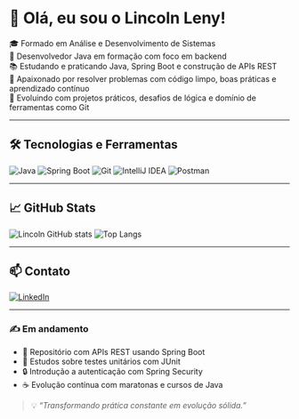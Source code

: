 # 👋 Olá, eu sou o Lincoln Leny!

🎓 Formado em Análise e Desenvolvimento de Sistemas  
💼 Desenvolvedor Java em formação com foco em backend  
📚 Estudando e praticando Java, Spring Boot e construção de APIs REST  
🚀 Apaixonado por resolver problemas com código limpo, boas práticas e aprendizado contínuo  
🔄 Evoluindo com projetos práticos, desafios de lógica e domínio de ferramentas como Git

---

## 🛠️ Tecnologias e Ferramentas

![Java](https://img.shields.io/badge/Java-%23ED8B00?style=for-the-badge&logo=java&logoColor=white)
![Spring Boot](https://img.shields.io/badge/Spring_Boot-%236DB33F?style=for-the-badge&logo=spring-boot&logoColor=white)
![Git](https://img.shields.io/badge/Git-%23F05032?style=for-the-badge&logo=git&logoColor=white)
![IntelliJ IDEA](https://img.shields.io/badge/IDE-IntelliJIDEA-blue?style=for-the-badge&logo=intellijidea&logoColor=white)
![Postman](https://img.shields.io/badge/Postman-FF6C37?style=for-the-badge&logo=postman&logoColor=white)

---

## 📈 GitHub Stats

![Lincoln GitHub stats](https://github-readme-stats.vercel.app/api?username=lincolnleny&show_icons=true&theme=dracula&hide_title=false)
![Top Langs](https://github-readme-stats.vercel.app/api/top-langs/?username=lincolnleny&layout=compact&theme=dracula)

---

## 📫 Contato

[![LinkedIn](https://img.shields.io/badge/LinkedIn-blue?style=for-the-badge&logo=linkedin)](https://www.linkedin.com/in/lincolnleny/)

---

### ✍️ Em andamento
- 🚧 Repositório com APIs REST usando Spring Boot
- 🧪 Estudos sobre testes unitários com JUnit
- 🔒 Introdução a autenticação com Spring Security
- ☕ Evolução contínua com maratonas e cursos de Java

> 💡 *“Transformando prática constante em evolução sólida.”*
